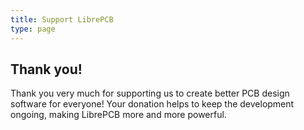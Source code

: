 ```yaml
---
title: Support LibrePCB
type: page
---
```


## Thank you!

<i class="icon-heart" style="font-size:500%"></i>

Thank you very much for supporting us to create better PCB design software for
everyone! Your donation helps to keep the development ongoing, making LibrePCB
more and more powerful.

